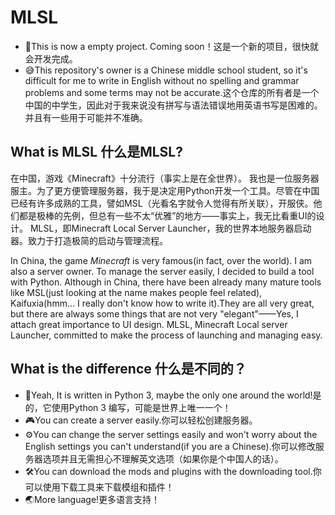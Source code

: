 # MLSL
- 🤗This is now a empty project.  Coming soon！这是一个新的项目，很快就会开发完成。
- 😅This repository's owner is a Chinese middle school student, so it's difficult for me to write in English without no spelling and grammar problems and some terms may not be accurate.这个仓库的所有者是一个中国的中学生，因此对于我来说没有拼写与语法错误地用英语书写是困难的。并且有一些用于可能并不准确。

## What is MLSL 什么是MLSL?
在中国，游戏《Minecraft》十分流行（事实上是在全世界）。
我也是一位服务器服主。为了更方便管理服务器，我于是决定用Python开发一个工具。尽管在中国已经有许多成熟的工具，譬如MSL（光看名字就令人觉得有所关联），开服侠。他们都是极棒的先例，但总有一些不太“优雅”的地方——事实上，我无比看重UI的设计。
MLSL，即Minecraft Local Server Launcher，我的世界本地服务器启动器。致力于打造极简的启动与管理流程。

In China, the game *Minecraft* is very famous(in fact, over the world).
I am also a server owner. To manage the server easily, I decided to build a tool with Python.  Although in China, there have been already many mature tools like MSL(just looking at the name makes people feel related), Kaifuxia(hmm... I really don't know how to write it).They are all very great, but there are always some things that are not very "elegant"——Yes, I attach great importance to UI design.
MLSL, Minecraft Local server Launcher, committed to make the process of launching and managing easy.

## What is the difference 什么是不同的？
- 🐍Yeah,  It is written in Python 3, maybe the only one around the world!是的，它使用Python 3 编写，可能是世界上唯一一个！
- 🎮You can create a server easily.你可以轻松创建服务器。
- ⚙️You can change the server settings easily and won't worry about the English settings you can't understand(if you are a Chinese).你可以修改服务器选项并且无需担心不理解英文选项（如果你是个中国人的话）。
- 🛠️You can download the mods and plugins with the downloading tool.你可以使用下载工具来下载模组和插件！
- 🌏More language!更多语言支持！
